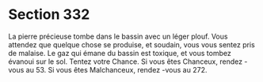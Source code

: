 # Section 332

La pierre précieuse tombe dans le bassin avec un léger plouf. Vous attendez que quelque
chose se produise, et soudain, vous vous sentez pris de malaise. Le gaz qui émane du
bassin est toxique, et vous tombez évanoui sur le sol. Tentez votre Chance. Si vous  êtes
Chanceux, rendez -vous au 53. Si vous êtes Malchanceux, rendez -vous au 272.